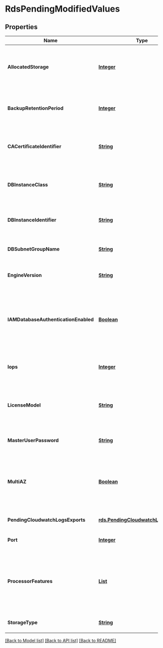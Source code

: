 # RdsPendingModifiedValues
## Properties

Name | Type | Description | Notes
------------ | ------------- | ------------- | -------------
**AllocatedStorage** | [**Integer**](integer.md) | The allocated storage size for the DB instance specified in gibibytes . | [optional] [default to null]
**BackupRetentionPeriod** | [**Integer**](integer.md) | The number of days for which automated backups are retained. | [optional] [default to null]
**CACertificateIdentifier** | [**String**](string.md) | The identifier of the CA certificate for the DB instance. | [optional] [default to null]
**DBInstanceClass** | [**String**](string.md) | The name of the compute and memory capacity class for the DB instance. | [optional] [default to null]
**DBInstanceIdentifier** | [**String**](string.md) | The database identifier for the DB instance. | [optional] [default to null]
**DBSubnetGroupName** | [**String**](string.md) | The DB subnet group for the DB instance. | [optional] [default to null]
**EngineVersion** | [**String**](string.md) | The database engine version. | [optional] [default to null]
**IAMDatabaseAuthenticationEnabled** | [**Boolean**](boolean.md) | Whether mapping of AWS Identity and Access Management (IAM) accounts to database accounts is enabled. | [optional] [default to null]
**Iops** | [**Integer**](integer.md) | The Provisioned IOPS value for the DB instance. | [optional] [default to null]
**LicenseModel** | [**String**](string.md) | The license model for the DB instance.  Valid values: license-included | bring-your-own-license | general-public-license | [optional] [default to null]
**MasterUserPassword** | [**String**](string.md) | The master credentials for the DB instance. | [optional] [default to null]
**MultiAZ** | [**Boolean**](boolean.md) | A value that indicates that the Single-AZ DB instance will change to a Multi-AZ deployment. | [optional] [default to null]
**PendingCloudwatchLogsExports** | [**rds.PendingCloudwatchLogsExports**](rds.PendingCloudwatchLogsExports.md) |  | [optional] [default to null]
**Port** | [**Integer**](integer.md) | The port for the DB instance. | [optional] [default to null]
**ProcessorFeatures** | [**List**](rds.ProcessorFeature.md) | The number of CPU cores and the number of threads per core for the DB instance class of the DB instance. | [optional] [default to null]
**StorageType** | [**String**](string.md) | The storage type of the DB instance. | [optional] [default to null]

[[Back to Model list]](../README.md#documentation-for-models) [[Back to API list]](../README.md#documentation-for-api-endpoints) [[Back to README]](../README.md)

